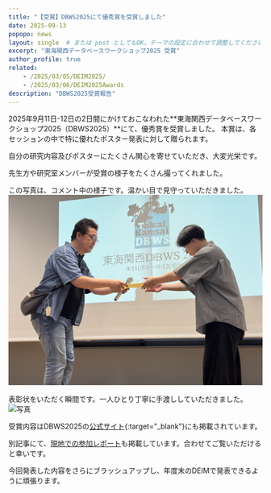 ```yaml
---
title: "【受賞】DBWS2025にて優秀賞を受賞しました"
date: 2025-09-13
popopo: news
layout: single  # または post としてもOK。テーマの設定に合わせて調整してください。
excerpt: "東海関西データベースワークショップ2025 受賞"
author_profile: true
related:
    - /2025/03/05/DEIM2025/
    - /2025/03/06/DEIM2025Awards
description: "DBWS2025受賞報告"
---
```

2025年9月11日-12日の2日間にかけておこなわれた**東海関西データベースワークショップ2025（DBWS2025）**にて、優秀賞を受賞しました。
本賞は、各セッションの中で特に優れたポスター発表に対して贈られます。

自分の研究内容及びポスターにたくさん関心を寄せていただき、大変光栄です。

先生方や研究室メンバーが受賞の様子をたくさん撮ってくれました。

この写真は、コメント中の様子です。温かい目で見守っていただきました。
![写真](/assets/img/posts/20250913/jushou2.JPG)


表彰状をいただく瞬間です。一人ひとり丁寧に手渡ししていただきました。
![写真](/assets/img/posts/20250913/jushou1.png)

受賞内容はDBWS2025の[公式サイト](https://sites.google.com/mil.doshisha.ac.jp/dbws-2025/%E5%8F%97%E8%B3%9E){:target="_blank"}にも掲載されています。

別記事にて、[現地での参加レポート](https://kodhrt.github.io/DBWS2025/)も掲載しています。合わせてご覧いただけると幸いです。

今回発表した内容をさらにブラッシュアップし、年度末のDEIMで発表できるように頑張ります。
